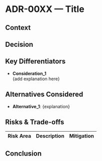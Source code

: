 # ADR-00XX — Title
## Context

## Decision

## Key Differentiators

- **Consideration_1**  
  {add explanation here}

## Alternatives Considered
- **Alternative_1**: {explanation}

## Risks & Trade-offs
| Risk Area | Description | Mitigation |
|--|--|--|

## Conclusion
